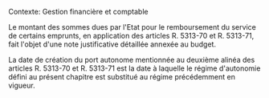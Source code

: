 Contexte: Gestion financière et comptable

Le montant des sommes dues par l'Etat pour le remboursement du service de certains emprunts, en application des articles R. 5313-70 et R. 5313-71, fait l'objet d'une note justificative détaillée annexée au budget.

La date de création du port autonome mentionnée au deuxième alinéa des articles R. 5313-70 et R. 5313-71 est la date à laquelle le régime d'autonomie défini au présent chapitre est substitué au régime précédemment en vigueur.
